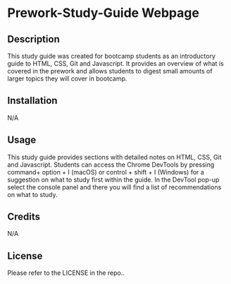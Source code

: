 # Prework-Study-Guide Webpage

## Description

This study guide was created for bootcamp students as an introductory guide to HTML, CSS, Git and Javascript. It provides an overview of what is covered in the prework and allows students to digest small amounts of larger topics they will cover in bootcamp.

## Installation

N/A

## Usage

This study guide provides sections with detailed notes on HTML, CSS, Git and Javascript. Students can access the Chrome DevTools by pressing command+ option + I (macOS) or control + shift + I (Windows) for a suggestion on what to study first within the guide. In the DevTool pop-up select the console panel and there you will find a list of recommendations on what to study.

## Credits

N/A

## License

Please refer to the LICENSE in the repo..
